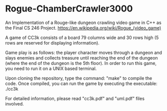 # Rogue-ChamberCrawler3000

An Implementation of a Rouge-like dungeon crawling video game in C++ as the Final CS 246 Project.
https://en.wikipedia.org/wiki/Rogue_(video_game)

A game of CC3k consists of a board 79 columns wide and 30 rows high (5 rows are reserved for displaying information). 

Game play is as follows: the player character moves through a dungeon and slays enemies and collects treasure until reaching the end of the dungeon (where the end of the dungeon is the 5th floor). In order to run this game, you need to run it on a UNIX based terminal.

Upon cloning the repository, type the command: "make" to compile the code. Once compiled, you can run the game by executing the executable: ./cc3k

For detailed information, please read "cc3k.pdf" and "uml.pdf" files involved.
